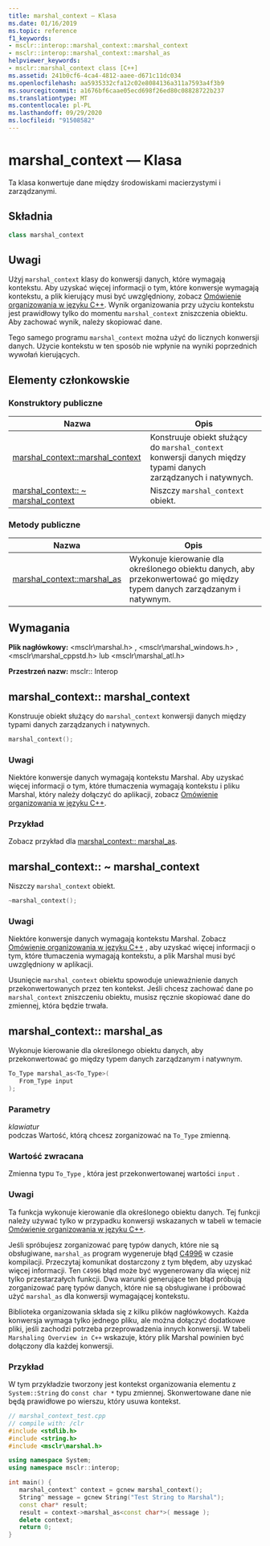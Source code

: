 ```yaml
---
title: marshal_context — Klasa
ms.date: 01/16/2019
ms.topic: reference
f1_keywords:
- msclr::interop::marshal_context::marshal_context
- msclr::interop::marshal_context::marshal_as
helpviewer_keywords:
- msclr::marshal_context class [C++]
ms.assetid: 241b0cf6-4ca4-4812-aaee-d671c11dc034
ms.openlocfilehash: aa5935332cfa12c02e8084136a311a7593a4f3b9
ms.sourcegitcommit: a1676bf6caae05ecd698f26ed80c08828722b237
ms.translationtype: MT
ms.contentlocale: pl-PL
ms.lasthandoff: 09/29/2020
ms.locfileid: "91508582"
---
```

# <a name="marshal_context-class"></a>marshal_context — Klasa

Ta klasa konwertuje dane między środowiskami macierzystymi i zarządzanymi.

## <a name="syntax"></a>Składnia

```cpp
class marshal_context
```

## <a name="remarks"></a>Uwagi

Użyj `marshal_context` klasy do konwersji danych, które wymagają kontekstu. Aby uzyskać więcej informacji o tym, które konwersje wymagają kontekstu, a plik kierujący musi być uwzględniony, zobacz [Omówienie organizowania w języku C++](../dotnet/overview-of-marshaling-in-cpp.md). Wynik organizowania przy użyciu kontekstu jest prawidłowy tylko do momentu `marshal_context` zniszczenia obiektu. Aby zachować wynik, należy skopiować dane.

Tego samego programu `marshal_context` można użyć do licznych konwersji danych. Użycie kontekstu w ten sposób nie wpłynie na wyniki poprzednich wywołań kierujących.

## <a name="members"></a>Elementy członkowskie

### <a name="public-constructors"></a>Konstruktory publiczne

|Nazwa|Opis|
|---------|-----------|
|[marshal_context::marshal_context](#marshal-context)|Konstruuje obiekt służący do `marshal_context` konwersji danych między typami danych zarządzanych i natywnych.|
|[marshal_context:: ~ marshal_context](#tilde-marshal-context)|Niszczy `marshal_context` obiekt.|

### <a name="public-methods"></a>Metody publiczne

|Nazwa|Opis|
|---------|-----------|
|[marshal_context::marshal_as](#marshal-as)|Wykonuje kierowanie dla określonego obiektu danych, aby przekonwertować go między typem danych zarządzanym i natywnym.|

## <a name="requirements"></a>Wymagania

**Plik nagłówkowy:** \<msclr\marshal.h> , \<msclr\marshal_windows.h> , \<msclr\marshal_cppstd.h> lub \<msclr\marshal_atl.h>

**Przestrzeń nazw:** msclr:: Interop

## <a name="marshal_contextmarshal_context"></a><a name="marshal-context"></a> marshal_context:: marshal_context

Konstruuje obiekt służący do `marshal_context` konwersji danych między typami danych zarządzanych i natywnych.

```cpp
marshal_context();
```

### <a name="remarks"></a>Uwagi

Niektóre konwersje danych wymagają kontekstu Marshal. Aby uzyskać więcej informacji o tym, które tłumaczenia wymagają kontekstu i pliku Marshal, który należy dołączyć do aplikacji, zobacz [Omówienie organizowania w języku C++](../dotnet/overview-of-marshaling-in-cpp.md).

### <a name="example"></a>Przykład

Zobacz przykład dla [marshal_context:: marshal_as](#marshal-as).

## <a name="marshal_contextmarshal_context"></a><a name="tilde-marshal-context"></a> marshal_context:: ~ marshal_context

Niszczy `marshal_context` obiekt.

```cpp
~marshal_context();
```

### <a name="remarks"></a>Uwagi

Niektóre konwersje danych wymagają kontekstu Marshal. Zobacz [Omówienie organizowania w języku C++](../dotnet/overview-of-marshaling-in-cpp.md) , aby uzyskać więcej informacji o tym, które tłumaczenia wymagają kontekstu, a plik Marshal musi być uwzględniony w aplikacji.

Usunięcie `marshal_context` obiektu spowoduje unieważnienie danych przekonwertowanych przez ten kontekst. Jeśli chcesz zachować dane po `marshal_context` zniszczeniu obiektu, musisz ręcznie skopiować dane do zmiennej, która będzie trwała.

## <a name="marshal_contextmarshal_as"></a><a name="marshal-as"></a> marshal_context:: marshal_as

Wykonuje kierowanie dla określonego obiektu danych, aby przekonwertować go między typem danych zarządzanym i natywnym.

```cpp
To_Type marshal_as<To_Type>(
   From_Type input
);
```

### <a name="parameters"></a>Parametry

*klawiatur*<br/>
podczas Wartość, którą chcesz zorganizować na `To_Type` zmienną.

### <a name="return-value"></a>Wartość zwracana

Zmienna typu `To_Type` , która jest przekonwertowanej wartości `input` .

### <a name="remarks"></a>Uwagi

Ta funkcja wykonuje kierowanie dla określonego obiektu danych. Tej funkcji należy używać tylko w przypadku konwersji wskazanych w tabeli w temacie [Omówienie organizowania w języku C++](../dotnet/overview-of-marshaling-in-cpp.md).

Jeśli spróbujesz zorganizować parę typów danych, które nie są obsługiwane, `marshal_as` program wygeneruje błąd [C4996](../error-messages/compiler-warnings/compiler-warning-level-3-c4996.md) w czasie kompilacji. Przeczytaj komunikat dostarczony z tym błędem, aby uzyskać więcej informacji. Ten `C4996` błąd może być wygenerowany dla więcej niż tylko przestarzałych funkcji. Dwa warunki generujące ten błąd próbują zorganizować parę typów danych, które nie są obsługiwane i próbować użyć `marshal_as` dla konwersji wymagającej kontekstu.

Biblioteka organizowania składa się z kilku plików nagłówkowych. Każda konwersja wymaga tylko jednego pliku, ale można dołączyć dodatkowe pliki, jeśli zachodzi potrzeba przeprowadzenia innych konwersji. W tabeli `Marshaling Overview in C++` wskazuje, który plik Marshal powinien być dołączony dla każdej konwersji.

### <a name="example"></a>Przykład

W tym przykładzie tworzony jest kontekst organizowania elementu z `System::String` do `const char *` typu zmiennej. Skonwertowane dane nie będą prawidłowe po wierszu, który usuwa kontekst.

```cpp
// marshal_context_test.cpp
// compile with: /clr
#include <stdlib.h>
#include <string.h>
#include <msclr\marshal.h>

using namespace System;
using namespace msclr::interop;

int main() {
   marshal_context^ context = gcnew marshal_context();
   String^ message = gcnew String("Test String to Marshal");
   const char* result;
   result = context->marshal_as<const char*>( message );
   delete context;
   return 0;
}
```
